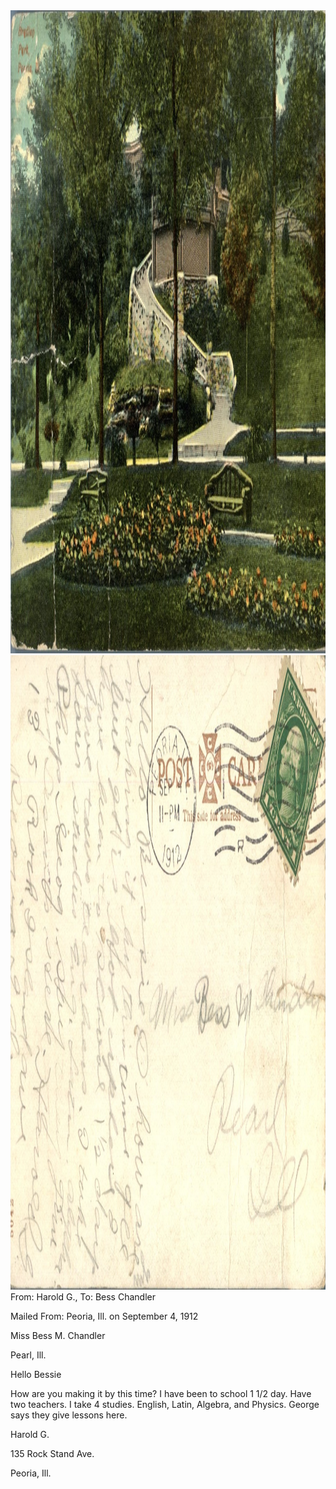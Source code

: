 <html><body><img class="alignnone size-full wp-image-1391" src="/wp-content/uploads/2014/06/postcard-2014-20140613_17281589_0610.jpg" alt="postcard-2014-20140613_17281589_0610" width="1479" height="1029"> <img class="alignnone size-full wp-image-1392" src="/wp-content/uploads/2014/06/postcard-2014-20140613_17282302_0611.jpg" alt="postcard-2014-20140613_17282302_0611" width="1511" height="1015">From: Harold G., To: Bess Chandler

Mailed From: Peoria, Ill. on September 4, 1912



Miss Bess M. Chandler

Pearl, Ill.



Hello Bessie

How are you making it by this time? I have been to school 1 1/2 day. Have two teachers. I take 4 studies. English, Latin, Algebra, and Physics. George says they give lessons here.

Harold G.

135 Rock Stand Ave.

Peoria, Ill.</body></html>